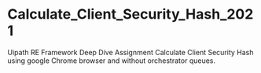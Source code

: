 # Calculate_Client_Security_Hash_2021
Uipath RE Framework Deep Dive Assignment Calculate Client Security Hash using google Chrome browser and without orchestrator queues.
